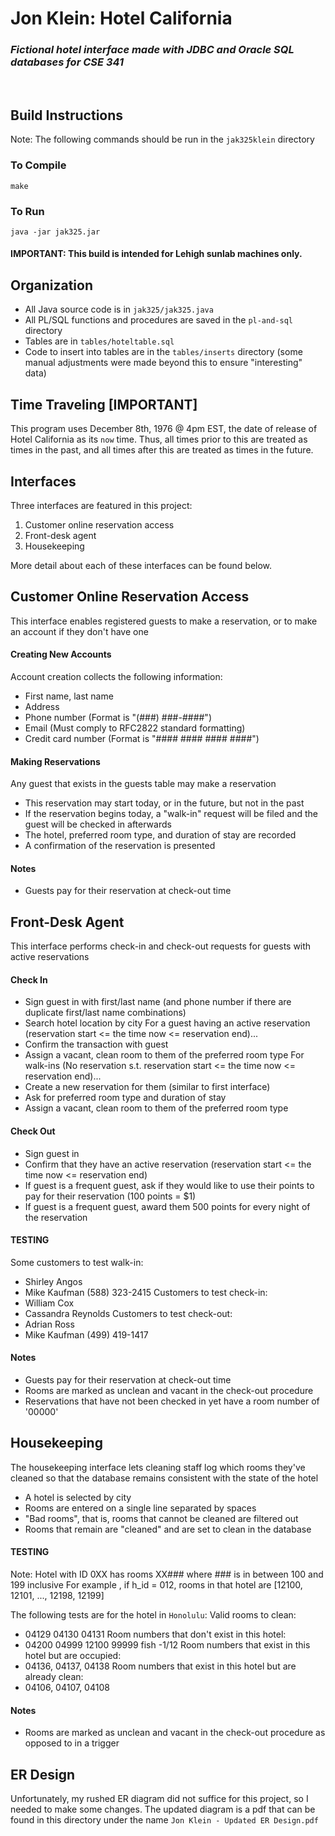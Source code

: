 # **Jon Klein: Hotel California**
### *Fictional hotel interface made with JDBC and Oracle SQL databases for CSE 341*

<br>

## Build Instructions
Note: The following commands should be run in the `jak325klein` directory

### To Compile
```
make
```

### To Run
```
java -jar jak325.jar
```

#### **IMPORTANT: This build is intended for Lehigh sunlab machines only.**

## Organization
- All Java source code is in `jak325/jak325.java`
- All PL/SQL functions and procedures are saved in the `pl-and-sql` directory
- Tables are in `tables/hoteltable.sql`
- Code to insert into tables are in the `tables/inserts` directory (some manual adjustments were made beyond this to ensure "interesting" data)

## Time Traveling [IMPORTANT]
This program uses December 8th, 1976 @ 4pm EST, the date of release of Hotel California as its `now` time.
Thus, all times prior to this are treated as times in the past, and all times after this are treated as times in the future.

## Interfaces

Three interfaces are featured in this project:
1. Customer online reservation access
2. Front-desk agent
3. Housekeeping

More detail about each of these interfaces can be found below.

## Customer Online Reservation Access

This interface enables registered guests to make a reservation, or to make an account if they don't have one

#### Creating New Accounts
Account creation collects the following information:
- First name, last name
- Address
- Phone number (Format is "(###) ###-####")
- Email (Must comply to RFC2822 standard formatting)
- Credit card number (Format is "#### #### #### ####")

#### Making Reservations
Any guest that exists in the guests table may make a reservation
- This reservation may start today, or in the future, but not in the past
- If the reservation begins today, a "walk-in" request will be filed and the guest will be checked in afterwards
- The hotel, preferred room type, and duration of stay are recorded
- A confirmation of the reservation is presented

#### Notes
- Guests pay for their reservation at check-out time

## Front-Desk Agent

This interface performs check-in and check-out requests for guests with active reservations

#### Check In
- Sign guest in with first/last name (and phone number if there are duplicate first/last name combinations)
- Search hotel location by city
For a guest having an active reservation (reservation start <= the time now <= reservation end)...
- Confirm the transaction with guest
- Assign a vacant, clean room to them of the preferred room type
For walk-ins (No reservation s.t. reservation start <= the time now <= reservation end)...
- Create a new reservation for them (similar to first interface)
- Ask for preferred room type and duration of stay
- Assign a vacant, clean room to them of the preferred room type

#### Check Out
- Sign guest in
- Confirm that they have an active reservation (reservation start <= the time now <= reservation end)
- If guest is a frequent guest, ask if they would like to use their points to pay for their reservation (100 points = $1)
- If guest is a frequent guest, award them 500 points for every night of the reservation

#### TESTING
Some customers to test walk-in:
- Shirley Angos
- Mike Kaufman (588) 323-2415
Customers to test check-in:
- William Cox
- Cassandra	Reynolds
Customers to test check-out:
- Adrian Ross
- Mike Kaufman (499) 419-1417

#### Notes
- Guests pay for their reservation at check-out time
- Rooms are marked as unclean and vacant in the check-out procedure
- Reservations that have not been checked in yet have a room number of '00000'

## Housekeeping

The housekeeping interface lets cleaning staff log which rooms they've cleaned so that the database remains consistent with the state of the hotel
- A hotel is selected by city
- Rooms are entered on a single line separated by spaces
- "Bad rooms", that is, rooms that cannot be cleaned are filtered out
- Rooms that remain are "cleaned" and are set to clean in the database

#### TESTING
Note: Hotel with ID 0XX has rooms XX### where ### is in between 100 and 199 inclusive
For example , if h_id = 012, rooms in that hotel are [12100, 12101, ..., 12198, 12199]

The following tests are for the hotel in `Honolulu`:
Valid rooms to clean:
- 04129 04130 04131
Room numbers that don't exist in this hotel:
- 04200 04999 12100 99999 fish -1/12
Room numbers that exist in this hotel but are occupied:
- 04136, 04137, 04138
Room numbers that exist in this hotel but are already clean:
- 04106, 04107, 04108

#### Notes
- Rooms are marked as unclean and vacant in the check-out procedure as opposed to in a trigger

## ER Design
Unfortunately, my rushed ER diagram did not suffice for this project, so I needed to make some changes.
The updated diagram is a pdf that can be found in this directory under the name `Jon Klein - Updated ER Design.pdf`
